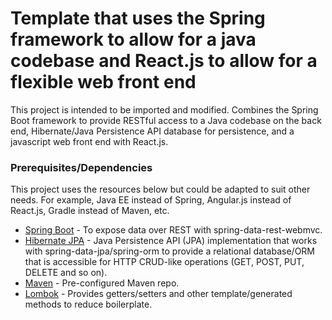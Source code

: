 # Template that uses the Spring framework to allow for a java codebase and React.js to allow for a flexible web front end

This project is intended to be imported and modified. Combines the Spring Boot framework to provide RESTful access to a Java codebase on the back end, Hibernate/Java Persistence API database for persistence, and a javascript web front end with React.js. 

### Prerequisites/Dependencies

This project uses the resources below but could be adapted to suit other needs. For example, Java EE instead of Spring, Angular.js instead of React.js, Gradle instead of Maven, etc. 

* [Spring Boot](https://projects.spring.io/spring-framework/#quick-start) - To expose data over REST with spring-data-rest-webmvc. 
* [Hibernate JPA](http://hibernate.org/orm/) - Java Persistence API (JPA) implementation that works with spring-data-jpa/spring-orm to provide a relational database/ORM that is accessible for HTTP CRUD-like operations (GET, POST, PUT, DELETE and so on). 
* [Maven](https://maven.apache.org/) - Pre-configured Maven repo. 
* [Lombok](https://projectlombok.org/) - Provides getters/setters and other template/generated methods to reduce boilerplate. 
